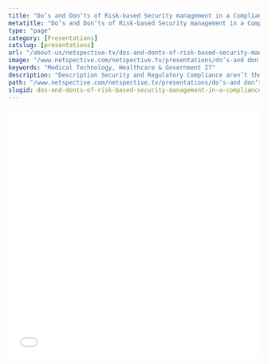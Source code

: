 ```yaml
---
title: "Do’s and Don’ts of Risk-based Security management in a Compliance-driven Culture"
metatitle: "Do’s and Don’ts of Risk-based Security management in a Compliance-driven Culture - Netspective"
type: "page"
category: [Presentations]
catslug: [presentations]
url: "/about-us/netspective-tv/dos-and-donts-of-risk-based-security-management-in-a-compliance-driven-culture/"
image: "/www.netspective.com/netspective.tv/presentations/do’s-and don’ts-of-risk.jpg"
keywords: "Medical Technology, Healthcare & Government IT"
description: "Description Security and Regulatory Compliance aren’t the same thing – but they’re often confused. When you’re working in a government, healthcare, or financial environment there’s a tendency to think that if you’re FISMA-compliant or HIPAA-compliant or any other X-compliant that you must have good security. However, sophisticated risk management and real security don’t have much"
path: "/www.netspective.com/netspective.tv/presentations/do’s-and don’ts-of-risk.jpg"
slugid: dos-and-donts-of-risk-based-security-management-in-a-compliance-driven-culture
---
```

<iframe src="//speakerdeck.com/player/841276b0498b0130985e1231381d7572" width="100%" height="500" frameborder="0" allowfullscreen="allowfullscreen"></iframe>


